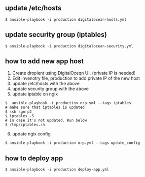 ## update /etc/hosts

```
$ ansible-playbook -i production digitalocean-hosts.yml
```

## update security group (iptables)

```
$ ansible-playbook -i production digitalocean-security.yml
```

## how to add new app host

1. Create droplent using DigitalOceqn UI. (private IP is needed)
2. Edit invenotry file, production to add private IP of the new host
3. update /etc/hosts with the above
4. update security group with the above
5. update iptable on ngix
```
$  ansible-playbook -i production nrp.yml --tags iptables
# make sure that iptables is updated
$ ssh sgnrp2
$ iptables -S
# in case it's not updated. Run below
$ /tmp/iptables.sh
```
6. update ngix config
```
$ ansible-playbook -i production nrp.yml --tags update_config
```

## how to deploy app
```
$ ansible-playbook -i production deploy-app.yml 
```

